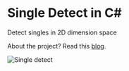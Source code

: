 Single Detect in C#
=============

Detect singles in 2D dimension space

About the project? Read this [blog](http://kunuk.wordpress.com/2013/01/13/single-detection-in-2d-dimension).



![Single detect](https://raw.github.com/kunukn/single-detect/master/singledetect.png "single detect image")
